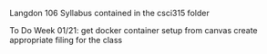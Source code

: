 Langdon 106
Syllabus contained in the csci315 folder

To Do Week 01/21:
get docker container setup from canvas
create appropriate filing for the class
